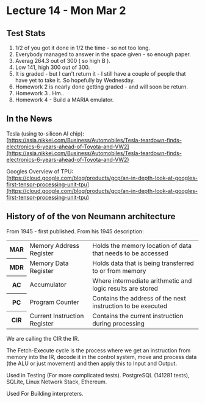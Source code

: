 # Lecture 14 - Mon Mar  2 

## Test Stats

1. 1/2 of you got it done in 1/2 the time - so not too long.
2. Everybody managed to answer in the space given - so enough paper.
3. Averag 264.3 out of 300 ( so high B ).
4. Low 141, high 300 out of 300.
5. It is graded - but I can't return it - I still have a couple of people that have yet to take it.  So hopefully by Wednesday. 
6. Homework 2 is nearly done getting graded  - and will soon be return.
7. Homework 3 .  Hm.. 
8. Homework 4 - Build a MARIA emulator.

## In the News

Tesla (using to-silicon AI chip): [https://asia.nikkei.com/Business/Automobiles/Tesla-teardown-finds-electronics-6-years-ahead-of-Toyota-and-VW2](https://asia.nikkei.com/Business/Automobiles/Tesla-teardown-finds-electronics-6-years-ahead-of-Toyota-and-VW2)


Googles Overview of TPU: [https://cloud.google.com/blog/products/gcp/an-in-depth-look-at-googles-first-tensor-processing-unit-tpu](https://cloud.google.com/blog/products/gcp/an-in-depth-look-at-googles-first-tensor-processing-unit-tpu)

## History of of the von Neumann architecture

From 1945 - first published.  From his 1945 description:

<table><tbody><tr><th>MAR</a></th><td>Memory Address Register</a></td><td>Holds the memory location of data that needs to be accessed</td></tr><tr><th>MDR</a></th><td>Memory Data Register</a></td><td>Holds data&nbsp;that is being transferred to or from&nbsp;memory</td></tr><tr><th>AC</a></th><td>Accumulator</a></td><td>Where intermediate arithmetic and logic results are stored</td></tr><tr><th>PC</a></th><td>Program Counter</a></td><td>Contains the address of the next instruction to be executed</td></tr><tr><th>CIR</a></th><td>Current Instruction Register</a></td><td>Contains the current instruction during processing</td></tr></tbody></table>

We are calling the CIR the IR.

The Fetch-Execute cycle is the process where we get an instruction from memory into the IR, decode it in the control system, move and process data (the ALU or just movement)
and then apply this to Input and Output.

Used in Testing (For more complicated tests).   PostgreSQL (141281 tests), SQLite, Linux Network Stack, Ethereum.

Used For Building interpreters.

